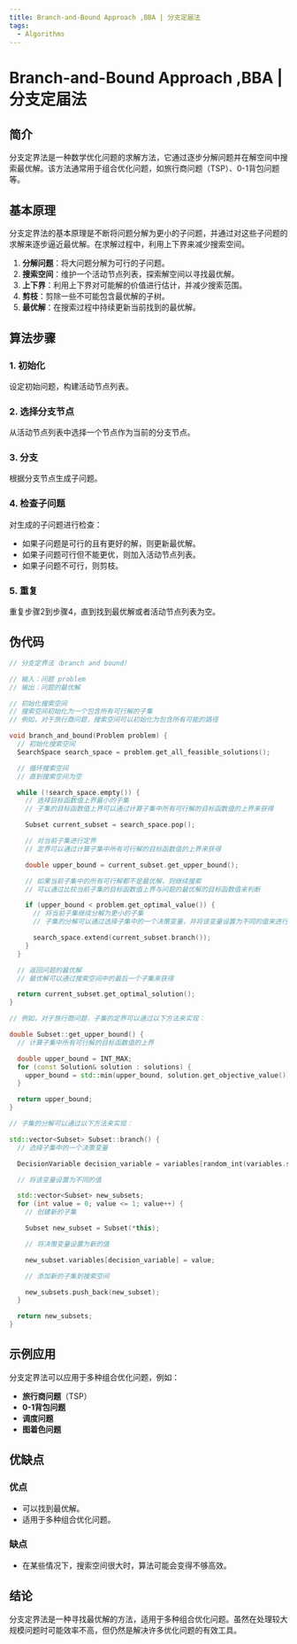 ```yaml
---
title: Branch-and-Bound Approach ,BBA | 分支定届法
tags:
  - Algorithms
---
```


# Branch-and-Bound Approach ,BBA | 分支定届法

## 简介

分支定界法是一种数学优化问题的求解方法，它通过逐步分解问题并在解空间中搜索最优解。该方法通常用于组合优化问题，如旅行商问题（TSP）、0-1背包问题等。

## 基本原理

分支定界法的基本原理是不断将问题分解为更小的子问题，并通过对这些子问题的求解来逐步逼近最优解。在求解过程中，利用上下界来减少搜索空间。

1. **分解问题**：将大问题分解为可行的子问题。
2. **搜索空间**：维护一个活动节点列表，探索解空间以寻找最优解。
3. **上下界**：利用上下界对可能解的价值进行估计，并减少搜索范围。
4. **剪枝**：剪除一些不可能包含最优解的子树。
5. **最优解**：在搜索过程中持续更新当前找到的最优解。

## 算法步骤

### 1. 初始化

设定初始问题，构建活动节点列表。

### 2. 选择分支节点

从活动节点列表中选择一个节点作为当前的分支节点。

### 3. 分支

根据分支节点生成子问题。

### 4. 检查子问题

对生成的子问题进行检查：

- 如果子问题是可行的且有更好的解，则更新最优解。
- 如果子问题可行但不能更优，则加入活动节点列表。
- 如果子问题不可行，则剪枝。

### 5. 重复

重复步骤2到步骤4，直到找到最优解或者活动节点列表为空。

## 伪代码
```cpp
// 分支定界法（branch and bound）

// 输入：问题 problem
// 输出：问题的最优解

// 初始化搜索空间
// 搜索空间初始化为一个包含所有可行解的子集
// 例如，对于旅行商问题，搜索空间可以初始化为包含所有可能的路径

void branch_and_bound(Problem problem) {
  // 初始化搜索空间
  SearchSpace search_space = problem.get_all_feasible_solutions();

  // 循环搜索空间
  // 直到搜索空间为空

  while (!search_space.empty()) {
    // 选择目标函数值上界最小的子集
    // 子集的目标函数值上界可以通过计算子集中所有可行解的目标函数值的上界来获得

    Subset current_subset = search_space.pop();

    // 对当前子集进行定界
    // 定界可以通过计算子集中所有可行解的目标函数值的上界来获得

    double upper_bound = current_subset.get_upper_bound();

    // 如果当前子集中的所有可行解都不是最优解，则继续搜索
    // 可以通过比较当前子集的目标函数值上界与问题的最优解的目标函数值来判断

    if (upper_bound < problem.get_optimal_value()) {
      // 将当前子集继续分解为更小的子集
      // 子集的分解可以通过选择子集中的一个决策变量，并将该变量设置为不同的值来进行

      search_space.extend(current_subset.branch());
    }
  }

  // 返回问题的最优解
  // 最优解可以通过搜索空间中的最后一个子集来获得

  return current_subset.get_optimal_solution();
}

// 例如，对于旅行商问题，子集的定界可以通过以下方法来实现：

double Subset::get_upper_bound() {
  // 计算子集中所有可行解的目标函数值的上界

  double upper_bound = INT_MAX;
  for (const Solution& solution : solutions) {
    upper_bound = std::min(upper_bound, solution.get_objective_value());
  }

  return upper_bound;
}

// 子集的分解可以通过以下方法来实现：

std::vector<Subset> Subset::branch() {
  // 选择子集中的一个决策变量

  DecisionVariable decision_variable = variables[random_int(variables.size())];

  // 将该变量设置为不同的值

  std::vector<Subset> new_subsets;
  for (int value = 0; value <= 1; value++) {
    // 创建新的子集

    Subset new_subset = Subset(*this);

    // 将决策变量设置为新的值

    new_subset.variables[decision_variable] = value;

    // 添加新的子集到搜索空间

    new_subsets.push_back(new_subset);
  }

  return new_subsets;
}
```
## 示例应用

分支定界法可以应用于多种组合优化问题，例如：
- **旅行商问题**（TSP）
- **0-1背包问题**
- **调度问题**
- **图着色问题**

## 优缺点

### 优点
- 可以找到最优解。
- 适用于多种组合优化问题。

### 缺点
- 在某些情况下，搜索空间很大时，算法可能会变得不够高效。

## 结论

分支定界法是一种寻找最优解的方法，适用于多种组合优化问题。虽然在处理较大规模问题时可能效率不高，但仍然是解决许多优化问题的有效工具。